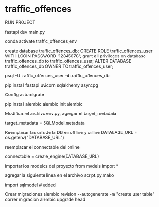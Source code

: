 # traffic_offences

RUN PROJECT

fastapi dev main.py

conda activate traffic_offences_env


create database traffic_offences_db;
CREATE ROLE traffic_offences_user WITH LOGIN PASSWORD '12345678';
grant all privileges on database  traffic_offences_db to traffic_offences_user;
ALTER DATABASE traffic_offences_db  OWNER TO traffic_offences_user;

psql -U traffic_offences_user -d traffic_offences_db 


pip install fastapi uvicorn sqlalchemy asyncpg



Config automigrate

pip install alembic
alembic init alembic

Modificar el archivo env.py,
agregar el target_metadata

target_metadata = SQLModel.metadata

Reemplazar las urls de la DB en offline y online
DATABASE_URL = os.getenv("DATABASE_URL")

reemplazar el connectable del online

connectable = create_engine(DATABASE_URL)

importar los modelos del proyecto 
from models import *


agregar la siguiente linea en el archivo script.py.mako

import sqlmodel # added


Crear migraciones
alembic revision --autogenerate -m "create user table"
correr migracion
alembic upgrade head